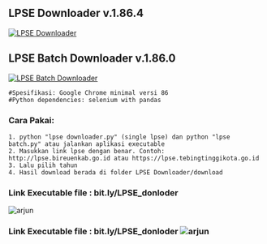 ## LPSE Downloader v.1.86.4
<a href="https://ibb.co/WBNs2k4"><img src="https://i.ibb.co/DwPLR9H/lpse.png" alt="LPSE Downloader"></a>
## LPSE Batch Downloader v.1.86.0
<a href="https://ibb.co/PC61pQ5"><img src="https://i.ibb.co/h8m25fK/lpse-batch.png" alt="LPSE Batch Downloader" border="0"></a>

```
#Spesifikasi: Google Chrome minimal versi 86
#Python dependencies: selenium with pandas
```

### Cara Pakai:
```
1. python "lpse downloader.py" (single lpse) dan python "lpse batch.py" atau jalankan aplikasi executable
2. Masukkan link lpse dengan benar. Contoh: http://lpse.bireuenkab.go.id atau https://lpse.tebingtinggikota.go.id
3. Lalu pilih tahun
4. Hasil download berada di folder LPSE Downloader/download
```

### Link Executable file : bit.ly/LPSE_donloder
![arjun](https://image.ibb.co/effjh0/Screenshot-2018-11-19-14-16-51.png)


### Link Executable file : bit.ly/LPSE_donloder ![arjun](https://image.ibb.co/effjh0/Screenshot-2018-11-19-14-16-51.png)
